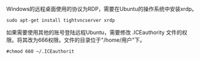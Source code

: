 Windows的远程桌面使用的协议为RDP，需要在Ubuntu的操作系统中安装xrdp。

```
sudo apt-get install tightvncserver xrdp
```

如果需要使用其他的账号登陆远程Ubuntu，需要修改 .ICEauthority 文件的权限。将其改为666权限。文件的目录位于"/home/用户"下。

```
#chmod 660 ~/.ICEauthorit
```

